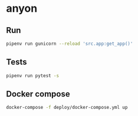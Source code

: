 # anyon

## Run

```bash
pipenv run gunicorn --reload 'src.app:get_app()'
```

## Tests

```bash
pipenv run pytest -s 
```

## Docker compose

```bash
docker-compose -f deploy/docker-compose.yml up
```
